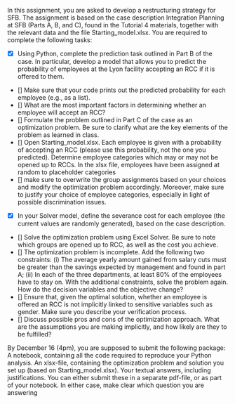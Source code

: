 In this assignment, you are asked to develop a restructuring strategy for SFB. The assignment is based on the case description Integration Planning at SFB (Parts A, B, and C), found in the Tutorial 4 materials, together with the relevant data and the file Starting_model.xlsx. You are required to complete the following tasks:

- [x] Using Python, complete the prediction task outlined in Part B of the case. In particular, develop a model that allows you to predict the probability of employees at the Lyon facility accepting an RCC if it is offered to them.
- [] Make sure that your code prints out the predicted probability for each employee (e.g., as a list).
- [] What are the most important factors in determining whether an employee will accept an RCC?
- [] Formulate the problem outlined in Part C of the case as an optimization problem. Be sure to clarify what are the key elements of the problem as learned in class.
- [] Open Starting_model.xlsx. Each employee is given with a probability of accepting an RCC (please use this probability, not the one you predicted). Determine employee categories which may or may not be opened up to RCCs. In the xlsx file, employees have been assigned at random to placeholder categories
- [] make sure to overwrite the group assignments based on your choices and modify the optimization problem accordingly. Moreover, make sure to justify your choice of employee categories, especially in light of possible discrimination issues.
- [x] In your Solver model, define the severance cost for each employee (the current values are randomly generated), based on the case description.
- [] Solve the optimization problem using Excel Solver. Be sure to note which groups are opened up to RCC, as well as the cost you achieve.
- [] The optimization problem is incomplete. Add the following two constraints: (i) The average yearly amount gained from salary cuts must be greater than the savings expected by management and found in part A; (ii) In each of the three departments, at least 80% of the employees have to stay on. With the additional constraints, solve the problem again. How do the decision variables and the objective change?
- [] Ensure that, given the optimal solution, whether an employee is offered an RCC is not implicitly linked to sensitive variables such as gender. Make sure you describe your verification process.
- [] Discuss possible pros and cons of the optimization approach. What are the assumptions you are making implicitly, and how likely are they to be fulfilled?

By December 16 (4pm), you are supposed to submit the following package:
A notebook, containing all the code required to reproduce your Python analysis.
An xlsx-file, containing the optimization problem and solution you set up (based on Starting_model.xlsx).
Your textual answers, including justifications. You can either submit these in a separate pdf-file, or as part of your notebook. In either case, make clear which question you are answering

